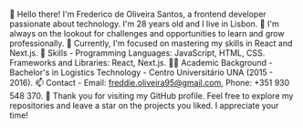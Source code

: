 👋 Hello there! I'm Frederico de Oliveira Santos, a frontend developer passionate about technology. I'm 28 years old and I live in Lisbon.
👀 I'm always on the lookout for challenges and opportunities to learn and grow professionally.
📖 Currently, I'm focused on mastering my skills in React and Next.js.
🌱 Skills - Programming Languages: JavaScript, HTML, CSS. Frameworks and Libraries: React, Next.js.
👨‍🎓 Academic Background - Bachelor's in Logistics Technology - Centro Universitário UNA (2015 - 2016).
📫 Contact - Email: freddie.oliveira95@gmail.com, Phone: +351 930 548 370.
🙏 Thank you for visiting my GitHub profile. Feel free to explore my repositories and leave a star on the projects you liked. I appreciate your time!
<!---
oliveiraFreddie/oliveiraFreddie is a ✨ special ✨ repository because its `README.md` (this file) appears on your GitHub profile.
You can click the Preview link to take a look at your changes.
--->
